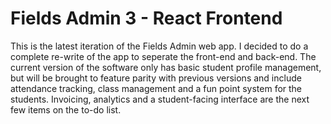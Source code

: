 # Fields Admin 3 - React Frontend

This is the latest iteration of the Fields Admin web app. I decided to do a complete re-write of the app to seperate the front-end and back-end. The current version of the software only has basic student profile management, but will be brought to feature parity with previous versions and include attendance tracking, class management and a fun point system for the students. Invoicing, analytics and a student-facing interface are the next few items on the to-do list.
